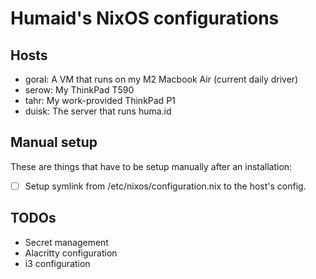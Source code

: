 # Humaid's NixOS configurations

## Hosts

- goral: A VM that runs on my M2 Macbook Air (current daily driver)
- serow: My ThinkPad T590
- tahr: My work-provided ThinkPad P1
- duisk: The server that runs huma.id

## Manual setup

These are things that have to be setup manually after an installation:

- [ ] Setup symlink from /etc/nixos/configuration.nix to the host's config.

## TODOs

- Secret management
- Alacritty configuration
- i3 configuration
